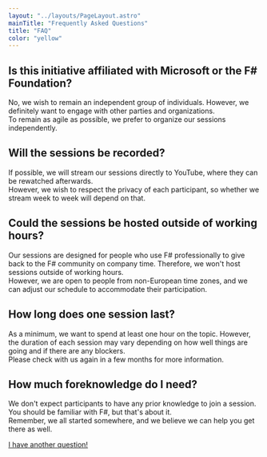 ```yaml
---
layout: "../layouts/PageLayout.astro"
mainTitle: "Frequently Asked Questions"
title: "FAQ"
color: "yellow"
---
```


## Is this initiative affiliated with Microsoft or the F# Foundation?

No, we wish to remain an independent group of individuals. However, we definitely want to engage with other parties and organizations.  
To remain as agile as possible, we prefer to organize our sessions independently.

## Will the sessions be recorded?

If possible, we will stream our sessions directly to YouTube, where they can be rewatched afterwards.  
However, we wish to respect the privacy of each participant, so whether we stream week to week will depend on that.

## Could the sessions be hosted outside of working hours?

Our sessions are designed for people who use F# professionally to give back to the F# community on company time. Therefore, we won't host sessions outside of working hours.  
However, we are open to people from non-European time zones, and we can adjust our schedule to accommodate their participation.

## How long does one session last?

As a minimum, we want to spend at least one hour on the topic. However, the duration of each session may vary depending on how well things are going and if there are any blockers.  
Please check with us again in a few months for more information.

## How much foreknowledge do I need?

We don't expect participants to have any prior knowledge to join a session. You should be familiar with F#, but that's about it.  
Remember, we all started somewhere, and we believe we can help you get there as well.

<div class="text-center mt-8">
<a href="https://github.com/amplifying-fsharp/amplifying-fsharp.github.io/issues/new?title=New+question" target="_blank" class="btn btn-primary">I have another question!</a>
</div>
